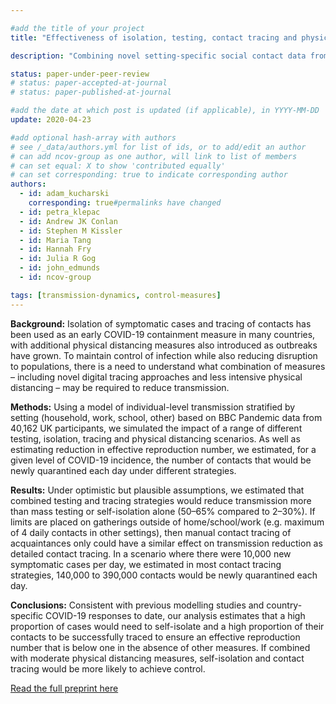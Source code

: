 ```yaml
---

#add the title of your project
title: "Effectiveness of isolation, testing, contact tracing and physical distancing on reducing transmission of SARS-CoV-2 in different settings"

description: "Combining novel setting-specific social contact data from over 40,000 individuals in the UK with a mathematical model of COVID transmission, we compare the potential effects of isolation, contact tracing and physical distancing measures on epidemic control. "

status: paper-under-peer-review
# status: paper-accepted-at-journal
# status: paper-published-at-journal

#add the date at which post is updated (if applicable), in YYYY-MM-DD
update: 2020-04-23

#add optional hash-array with authors
# see /_data/authors.yml for list of ids, or to add/edit an author
# can add ncov-group as one author, will link to list of members
# can set equal: X to show 'contributed equally'
# can set corresponding: true to indicate corresponding author 
authors:
  - id: adam_kucharski
    corresponding: true#permalinks have changed
  - id: petra_klepac
  - id: Andrew JK Conlan
  - id: Stephen M Kissler
  - id: Maria Tang
  - id: Hannah Fry
  - id: Julia R Gog
  - id: john_edmunds
  - id: ncov-group

tags: [transmission-dynamics, control-measures]
---
```


**Background:** Isolation of symptomatic cases and tracing of contacts has been used as an early COVID-19 containment measure in many countries, with additional physical distancing measures also introduced as outbreaks have grown. To maintain control of infection while also reducing disruption to populations, there is a need to understand what combination of measures – including novel digital tracing approaches and less intensive physical distancing – may be required to reduce transmission.
 
**Methods:** Using a model of individual-level transmission stratified by setting (household, work, school, other) based on BBC Pandemic data from 40,162 UK participants, we simulated the impact of a range of different testing, isolation, tracing and physical distancing scenarios. As well as estimating reduction in effective reproduction number, we estimated, for a given level of COVID-19 incidence, the number of contacts that would be newly quarantined each day under different strategies.

**Results:** Under optimistic but plausible assumptions, we estimated that combined testing and tracing strategies would reduce transmission more than mass testing or self-isolation alone (50–65% compared to 2–30%). If limits are placed on gatherings outside of home/school/work (e.g. maximum of 4 daily contacts in other settings), then manual contact tracing of acquaintances only could have a similar effect on transmission reduction as detailed contact tracing. In a scenario where there were 10,000 new symptomatic cases per day, we estimated in most contact tracing strategies, 140,000 to 390,000 contacts would be newly quarantined each day. 

**Conclusions:** Consistent with previous modelling studies and country-specific COVID-19 responses to date, our analysis estimates that a high proportion of cases would need to self-isolate and a high proportion of their contacts to be successfully traced to ensure an effective reproduction number that is below one in the absence of other measures. If combined with moderate physical distancing measures, self-isolation and contact tracing would be more likely to achieve control. 

[Read the full preprint here](reports/bbc_contact_tracing.pdf)
